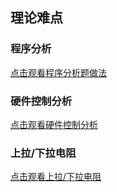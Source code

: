 ## 理论难点

### 程序分析

[点击观看程序分析题做法](https://www.bilibili.com/video/BV1N2qhYYEpT/?share_source=copy_web&vd_source=091ac3c9e12e55bbe2315f6c9c467667)

### 硬件控制分析

[点击观看硬件控制分析](https://www.bilibili.com/video/BV1nLqhYREBM/?share_source=copy_web&vd_source=091ac3c9e12e55bbe2315f6c9c467667)

### 上拉/下拉电阻

[点击观看上拉/下拉电阻](https://www.bilibili.com/video/BV1EGRPYXEZ3/?share_source=copy_web&vd_source=091ac3c9e12e55bbe2315f6c9c467667)

### 
